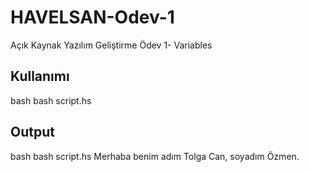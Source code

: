 # HAVELSAN-Odev-1
Açık Kaynak Yazılım Geliştirme Ödev 1- Variables

## Kullanımı
bash
bash script.hs

## Output
 bash
bash script.hs
Merhaba benim adım Tolga Can, soyadım Özmen.
